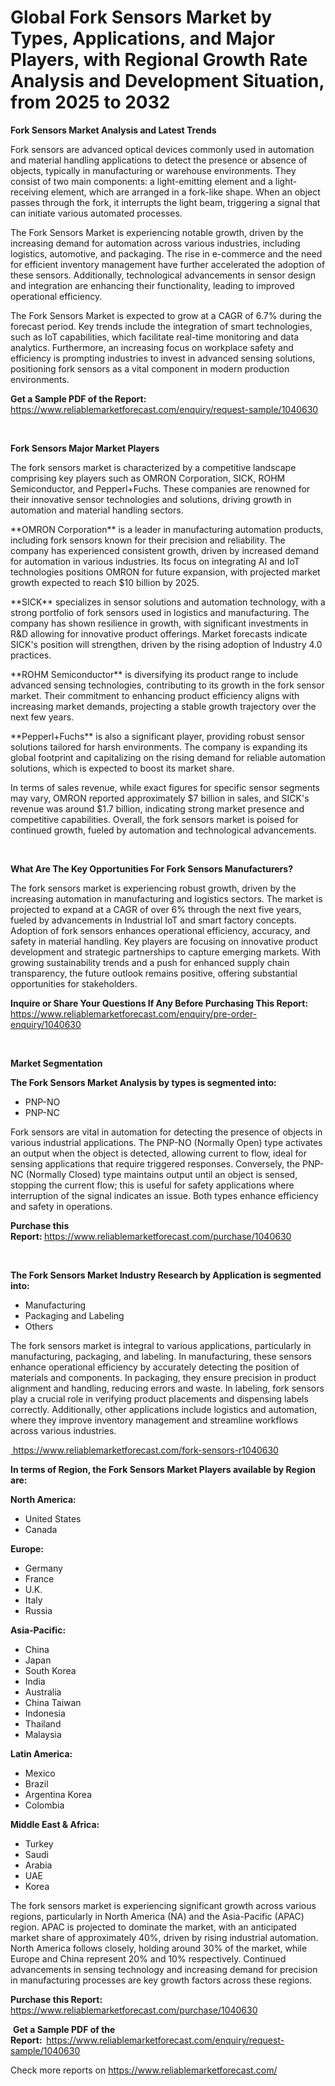 <p><h1>Global Fork Sensors Market by Types, Applications, and Major Players, with Regional Growth Rate Analysis and Development Situation, from 2025 to 2032</h1></p><p><strong>Fork Sensors Market Analysis and Latest Trends</strong></p>
<p><p>Fork sensors are advanced optical devices commonly used in automation and material handling applications to detect the presence or absence of objects, typically in manufacturing or warehouse environments. They consist of two main components: a light-emitting element and a light-receiving element, which are arranged in a fork-like shape. When an object passes through the fork, it interrupts the light beam, triggering a signal that can initiate various automated processes.</p><p>The Fork Sensors Market is experiencing notable growth, driven by the increasing demand for automation across various industries, including logistics, automotive, and packaging. The rise in e-commerce and the need for efficient inventory management have further accelerated the adoption of these sensors. Additionally, technological advancements in sensor design and integration are enhancing their functionality, leading to improved operational efficiency.</p><p>The Fork Sensors Market is expected to grow at a CAGR of 6.7% during the forecast period. Key trends include the integration of smart technologies, such as IoT capabilities, which facilitate real-time monitoring and data analytics. Furthermore, an increasing focus on workplace safety and efficiency is prompting industries to invest in advanced sensing solutions, positioning fork sensors as a vital component in modern production environments.</p></p>
<p><strong>Get a Sample PDF of the Report:&nbsp;</strong> <a href="https://www.reliablemarketforecast.com/enquiry/request-sample/1040630?utm_campaign=2219&utm_medium=2&utm_source=Github&utm_content=ia&utm_term=11022025&utm_id=fork-sensors">https://www.reliablemarketforecast.com/enquiry/request-sample/1040630</a></p>
<p>&nbsp;</p>
<p><strong>Fork Sensors Major Market Players</strong></p>
<p><p>The fork sensors market is characterized by a competitive landscape comprising key players such as OMRON Corporation, SICK, ROHM Semiconductor, and Pepperl+Fuchs. These companies are renowned for their innovative sensor technologies and solutions, driving growth in automation and material handling sectors.</p><p>**OMRON Corporation** is a leader in manufacturing automation products, including fork sensors known for their precision and reliability. The company has experienced consistent growth, driven by increased demand for automation in various industries. Its focus on integrating AI and IoT technologies positions OMRON for future expansion, with projected market growth expected to reach $10 billion by 2025.</p><p>**SICK** specializes in sensor solutions and automation technology, with a strong portfolio of fork sensors used in logistics and manufacturing. The company has shown resilience in growth, with significant investments in R&D allowing for innovative product offerings. Market forecasts indicate SICK's position will strengthen, driven by the rising adoption of Industry 4.0 practices.</p><p>**ROHM Semiconductor** is diversifying its product range to include advanced sensing technologies, contributing to its growth in the fork sensor market. Their commitment to enhancing product efficiency aligns with increasing market demands, projecting a stable growth trajectory over the next few years.</p><p>**Pepperl+Fuchs** is also a significant player, providing robust sensor solutions tailored for harsh environments. The company is expanding its global footprint and capitalizing on the rising demand for reliable automation solutions, which is expected to boost its market share.</p><p>In terms of sales revenue, while exact figures for specific sensor segments may vary, OMRON reported approximately $7 billion in sales, and SICK's revenue was around $1.7 billion, indicating strong market presence and competitive capabilities. Overall, the fork sensors market is poised for continued growth, fueled by automation and technological advancements.</p></p>
<p>&nbsp;</p>
<p><strong>What Are The Key Opportunities For Fork Sensors Manufacturers?</strong></p>
<p><p>The fork sensors market is experiencing robust growth, driven by the increasing automation in manufacturing and logistics sectors. The market is projected to expand at a CAGR of over 6% through the next five years, fueled by advancements in Industrial IoT and smart factory concepts. Adoption of fork sensors enhances operational efficiency, accuracy, and safety in material handling. Key players are focusing on innovative product development and strategic partnerships to capture emerging markets. With growing sustainability trends and a push for enhanced supply chain transparency, the future outlook remains positive, offering substantial opportunities for stakeholders.</p></p>
<p><strong>Inquire or Share Your Questions If Any Before Purchasing This Report:</strong> <a href="https://www.reliablemarketforecast.com/enquiry/pre-order-enquiry/1040630?utm_campaign=2219&utm_medium=2&utm_source=Github&utm_content=ia&utm_term=11022025&utm_id=fork-sensors">https://www.reliablemarketforecast.com/enquiry/pre-order-enquiry/1040630</a></p>
<p>&nbsp;</p>
<p><strong>Market Segmentation</strong></p>
<p><strong>The Fork Sensors Market Analysis by types is segmented into:</strong></p>
<p><ul><li>PNP-NO</li><li>PNP-NC</li></ul></p>
<p><p>Fork sensors are vital in automation for detecting the presence of objects in various industrial applications. The PNP-NO (Normally Open) type activates an output when the object is detected, allowing current to flow, ideal for sensing applications that require triggered responses. Conversely, the PNP-NC (Normally Closed) type maintains output until an object is sensed, stopping the current flow; this is useful for safety applications where interruption of the signal indicates an issue. Both types enhance efficiency and safety in operations.</p></p>
<p><strong>Purchase this Report:&nbsp;</strong><a href="https://www.reliablemarketforecast.com/purchase/1040630?utm_campaign=2219&utm_medium=2&utm_source=Github&utm_content=ia&utm_term=11022025&utm_id=fork-sensors">https://www.reliablemarketforecast.com/purchase/1040630</a></p>
<p>&nbsp;</p>
<p><strong>The Fork Sensors Market Industry Research by Application is segmented into:</strong></p>
<p><ul><li>Manufacturing</li><li>Packaging and Labeling</li><li>Others</li></ul></p>
<p><p>The fork sensors market is integral to various applications, particularly in manufacturing, packaging, and labeling. In manufacturing, these sensors enhance operational efficiency by accurately detecting the position of materials and components. In packaging, they ensure precision in product alignment and handling, reducing errors and waste. In labeling, fork sensors play a crucial role in verifying product placements and dispensing labels correctly. Additionally, other applications include logistics and automation, where they improve inventory management and streamline workflows across various industries.</p></p>
<p><a href="https://www.reliablemarketforecast.com/fork-sensors-r1040630?utm_campaign=2219&utm_medium=2&utm_source=Github&utm_content=ia&utm_term=11022025&utm_id=fork-sensors">&nbsp;https://www.reliablemarketforecast.com/fork-sensors-r1040630</a></p>
<p><strong>In terms of Region, the Fork Sensors Market Players available by Region are:</strong></p>
<p>
    <p> <strong> North America: </strong>
        <ul>
            <li>United States</li>
            <li>Canada</li>
        </ul>
        </p> 
    <p> <strong> Europe: </strong>
        <ul>
            <li>Germany</li>
            <li>France</li>
            <li>U.K.</li>
            <li>Italy</li>
            <li>Russia</li>
        </ul>
        </p> 
    <p> <strong> Asia-Pacific: </strong>
        <ul>
            <li>China</li>
            <li>Japan</li>
            <li>South Korea</li>
            <li>India</li>
            <li>Australia</li>
            <li>China Taiwan</li>
            <li>Indonesia</li>
            <li>Thailand</li>
            <li>Malaysia</li>
        </ul>
        </p> 
    <p> <strong> Latin America: </strong>
        <ul>
            <li>Mexico</li>
            <li>Brazil</li>
            <li>Argentina Korea</li>
            <li>Colombia</li>
        </ul>
        </p> 
    <p> <strong> Middle East & Africa: </strong>
        <ul>
            <li>Turkey</li>
            <li>Saudi</li>
            <li>Arabia</li>
            <li>UAE</li>
            <li>Korea</li>
        </ul>
    </p>
    </p>
<p><p>The fork sensors market is experiencing significant growth across various regions, particularly in North America (NA) and the Asia-Pacific (APAC) region. APAC is projected to dominate the market, with an anticipated market share of approximately 40%, driven by rising industrial automation. North America follows closely, holding around 30% of the market, while Europe and China represent 20% and 10% respectively. Continued advancements in sensing technology and increasing demand for precision in manufacturing processes are key growth factors across these regions.</p></p>
<p><strong>Purchase this Report: </strong><a href="https://www.reliablemarketforecast.com/purchase/1040630?utm_campaign=2219&utm_medium=2&utm_source=Github&utm_content=ia&utm_term=11022025&utm_id=fork-sensors">https://www.reliablemarketforecast.com/purchase/1040630</a></p>
<p>&nbsp;<strong>Get a Sample PDF of the Report:&nbsp;&nbsp;</strong><a href="https://www.reliablemarketforecast.com/enquiry/request-sample/1040630?utm_campaign=2219&utm_medium=2&utm_source=Github&utm_content=ia&utm_term=11022025&utm_id=fork-sensors">https://www.reliablemarketforecast.com/enquiry/request-sample/1040630</a></p>
<p><strong></strong></p>
<p>Check more reports on <a href="https://www.reliablemarketforecast.com/?utm_campaign=2219&utm_medium=2&utm_source=Github&utm_content=ia&utm_term=11022025&utm_id=fork-sensors">https://www.reliablemarketforecast.com/</a></p>